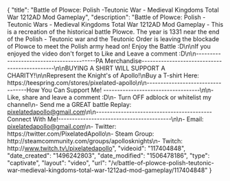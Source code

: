 {
    "title": "Battle of Plowce: Polish -Teutonic War - Medieval Kingdoms Total War 1212AD Mod Gameplay",
    "description": "Battle of Plowce: Polish -Teutonic Wars - Medieval Kingdoms Total War 1212AD Mod Gameplay - This is a recreation of the historical battle Plowce.  The year is 1331 near the end of the Polish - Teutonic war and the Teutonic Order is leaving the blockade of Plowce to meet the Polish army head on!  Enjoy the Battle :D\n\nIf you enjoyed the video don't forget to Like and Leave a comment :D\n\n-----------------------------------------PA Merchandise----------------------------------------------\n\nBUYING A SHIRT WILL SUPPORT A CHARITY!\n\nRepresent the Knight's of Apollo!\nBuy a T-shirt Here: https:\/\/teespring.com\/stores\/pixelated-apollo\n\n----------------------------------How You Can Support Me! -----------------------------------\n\n- Like, share and leave a comment :D\n- Turn OFF adblock or whitelist my channel\n- Send me a GREAT battle Replay: pixelatedapollo@gmail.com\n\n------------------------------------------Connect With Me!-----------------------------------------\n\n- Email: pixelatedapollo@gmail.com\n- Twitter: https:\/\/twitter.com\/PixelatedApollo\n- Steam Group:  http:\/\/steamcommunity.com\/groups\/apollosknights\n- Twitch: http:\/\/www.twitch.tv\/pixelatedapollo",
    "videoid": "117404848",
    "date_created": "1496242803",
    "date_modified": "1506478186",
    "type": "captivate",
    "layout": "video",
    "url": "\/v\/battle-of-plowce-polish-teutonic-war-medieval-kingdoms-total-war-1212ad-mod-gameplay\/117404848"
}
